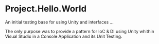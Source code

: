 # Project.Hello.World
An initial testing base for using Unity and interfaces ...

The only purpose was to provide a pattern for IoC & DI using Unity whithin Visual Studio in a Console Application and its Unit Testing.

